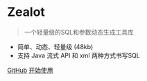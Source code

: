 # Zealot

> 一个轻量级的SQL和参数动态生成工具库

- 简单、动态、轻量级 (48kb)
- 支持 Java 流式 API 和 xml 两种方式书写SQL

[GitHub](https://github.com/blinkfox/zealot/)
[开始使用](introduction)
